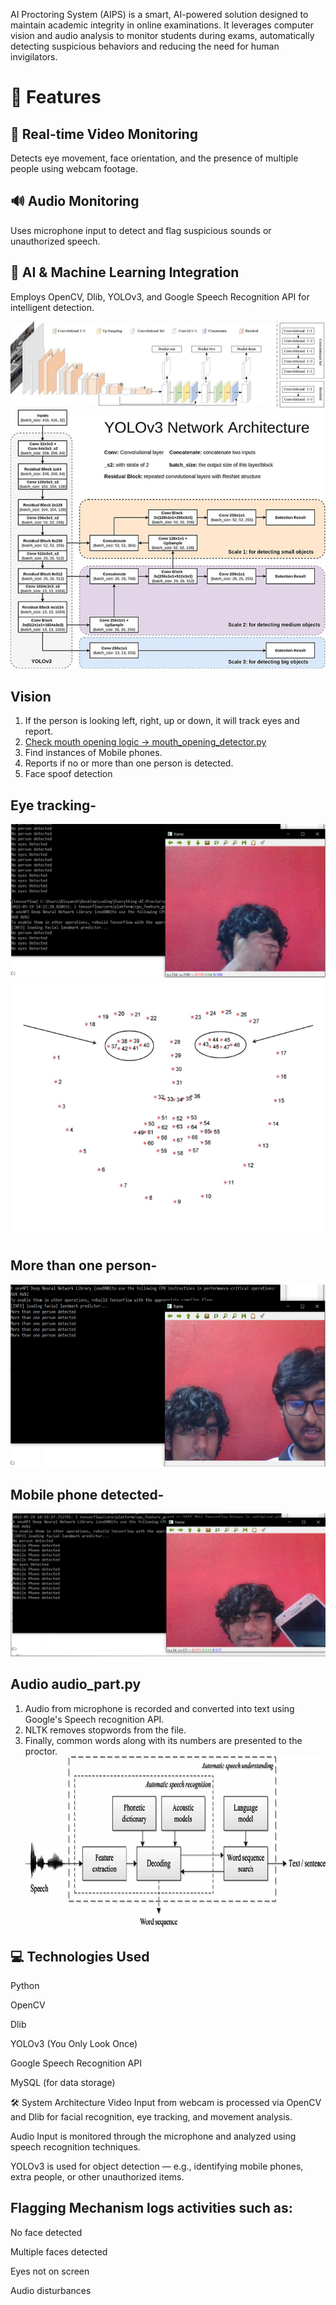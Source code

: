 AI Proctoring System (AIPS) is a smart, AI-powered solution designed to maintain academic integrity in online examinations. It leverages computer vision and audio analysis to monitor students during exams, automatically detecting suspicious behaviors and reducing the need for human invigilators.

# 📌 Features
## 🎥 Real-time Video Monitoring
Detects eye movement, face orientation, and the presence of multiple people using webcam footage.

## 🔊 Audio Monitoring
Uses microphone input to detect and flag suspicious sounds or unauthorized speech.

## 🤖 AI & Machine Learning Integration
Employs OpenCV, Dlib, YOLOv3, and Google Speech Recognition API for intelligent detection.

![CNN](images/CNN.png)
![YoLo](images/YoLo3.jpg)

## Vision

1. If the person is looking left, right, up or down, it will track eyes and report.
2. [Check mouth opening logic → mouth_opening_detector.py](mouth_open.py)
3. Find instances of Mobile phones.
4. Reports if no or more than one person is detected.
5. Face spoof detection

## Eye tracking-

![eyetracker](images/Picture1.png)
![dlibfacialpoints](images/Dlib_Facial_points.png)

## More than one person-
![2person](images/Picture2.png)

## Mobile phone detected-
![mobilephone](images/Picture3.png)

## Audio audio_part.py
1. Audio from microphone is recorded and converted into text using Google's Speech recognition API.
2. NLTK removes stopwords from the file.
3. Finally, common words along with its numbers are presented to the proctor.
![Speech](images/Speech.png)








## 💻 Technologies Used
Python

OpenCV

Dlib

YOLOv3 (You Only Look Once)

Google Speech Recognition API

MySQL (for data storage)


🛠 System Architecture
Video Input from webcam is processed via OpenCV and Dlib for facial recognition, eye tracking, and movement analysis.

Audio Input is monitored through the microphone and analyzed using speech recognition techniques.

YOLOv3 is used for object detection — e.g., identifying mobile phones, extra people, or other unauthorized items.

## Flagging Mechanism logs activities such as:

No face detected

Multiple faces detected

Eyes not on screen

Audio disturbances
